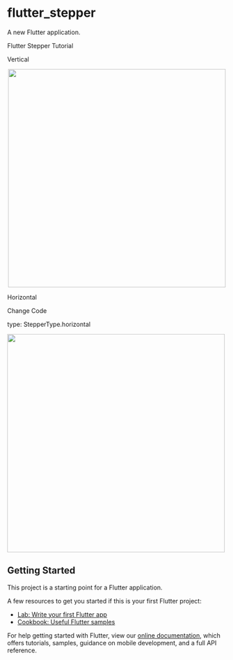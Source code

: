 # flutter_stepper

A new Flutter application.

Flutter Stepper Tutorial 

Vertical 
<center> <a href="https://user-images.githubusercontent.com/24685929/50595637-4b314b00-0eb2-11e9-95f6-84893ed0c992"> <img src="https://user-images.githubusercontent.com/24685929/50595637-4b314b00-0eb2-11e9-95f6-84893ed0c992.gif" height="500" /></a></center>

Horizontal

Change Code 

type: StepperType.horizontal

<a href="https://user-images.githubusercontent.com/24685929/50595643-508e9580-0eb2-11e9-88ad-ad1313853bf5"> <img src="https://user-images.githubusercontent.com/24685929/50595643-508e9580-0eb2-11e9-88ad-ad1313853bf5.gif" height="500" /></a>



## Getting Started

This project is a starting point for a Flutter application.

A few resources to get you started if this is your first Flutter project:

- [Lab: Write your first Flutter app](https://flutter.io/docs/get-started/codelab)
- [Cookbook: Useful Flutter samples](https://flutter.io/docs/cookbook)

For help getting started with Flutter, view our 
[online documentation](https://flutter.io/docs), which offers tutorials, 
samples, guidance on mobile development, and a full API reference.
